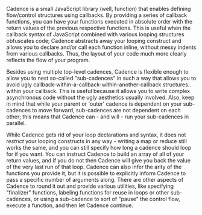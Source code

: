 Cadence is a small JavaScript library (well, function) that enables defining
flow/control structures using callbacks. By providing a series of callback
functions, you can have your functions executed in absolute order with the
return values of the previous respective functions. This is useful when the
callback syntax of JavaScript combined with various looping structures
obfuscates code; Cadence abstracts away your looping construct and allows you to
declare and/or call each function inline, without messy indents from various
callbacks. Thus, the layout of your code much more clearly reflects the flow of
your program.

Besides using multiple top-level cadences, Cadence is flexible enough to allow
you to nest so-called "sub-cadences" in such a way that allows you to avoid ugly
callback-within-a-callback-within-another-callback structures.. within your
callback. This is useful because it allows you to write complex asynchronous
code without the ugly aesthetics usually involved. Also, keep in mind that while
your parent or 'outer' cadence is dependent on your sub-cadences to move
forward, sub-cadences are not dependent on each other; this means that Cadence
can - and will - run your sub-cadences in parallel.

While Cadence gets rid of your loop declarations and syntax, it does not
*restrict* your looping constructs in any way - writing a map or reduce still
works the same, and you can still specify how long a cadence should loop for if
you want. You can instruct Cadence to build an array of all of your return
values, and if you do not then Cadence will give you back the value of the very
last run of that loop. Cadence can also infer the arity of the functions you
provide it, but it is possible to explicitly inform Cadence to pass a specific
number of arguments along. There are other aspects of Cadence to round it out
and provide various utilities, like specifying "finalizer" functions, labeling
functions for reuse in loops or other sub-cadences, or using a sub-cadence to
sort of "pause" the control flow, execute a function, and then let Cadence
continue.
